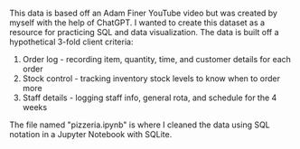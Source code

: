 This data is based off an Adam Finer YouTube video but was created by myself with the help of ChatGPT. 
I wanted to create this dataset as a resource for practicing SQL and data visualization. 
The data is built off a hypothetical 3-fold client criteria:

1. Order log - recording item, quantity, time, and customer details for each order
2. Stock control - tracking inventory stock levels to know when to order more
3. Staff details - logging staff info, general rota, and schedule for the 4 weeks

The file named "pizzeria.ipynb" is where I cleaned the data using SQL notation in a Jupyter Notebook with SQLite.

